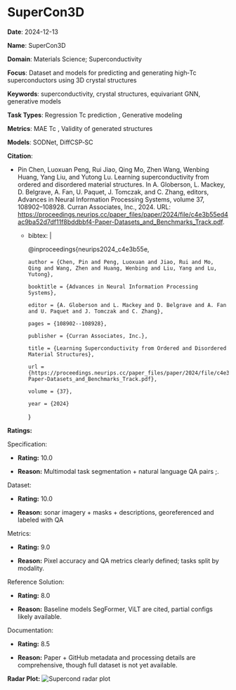 # SuperCon3D


**Date**: 2024-12-13


**Name**: SuperCon3D


**Domain**: Materials Science; Superconductivity


**Focus**: Dataset and models for predicting and generating high‑Tc superconductors using 3D crystal structures


**Keywords**: superconductivity, crystal structures, equivariant GNN, generative models


**Task Types**: Regression  Tc prediction , Generative modeling


**Metrics**: MAE  Tc , Validity of generated structures


**Models**: SODNet, DiffCSP‑SC


**Citation**:


- Pin Chen, Luoxuan Peng, Rui Jiao, Qing Mo, Zhen Wang, Wenbing Huang, Yang Liu, and Yutong Lu. Learning superconductivity from ordered and disordered material structures. In A. Globerson, L. Mackey, D. Belgrave, A. Fan, U. Paquet, J. Tomczak, and C. Zhang, editors, Advances in Neural Information Processing Systems, volume 37, 108902–108928. Curran Associates, Inc., 2024. URL: https://proceedings.neurips.cc/paper_files/paper/2024/file/c4e3b55ed4ac9ba52d7df11f8bddbbf4-Paper-Datasets_and_Benchmarks_Track.pdf.

  - bibtex: |

      @inproceedings{neurips2024_c4e3b55e,

        author = {Chen, Pin and Peng, Luoxuan and Jiao, Rui and Mo, Qing and Wang, Zhen and Huang, Wenbing and Liu, Yang and Lu, Yutong},

        booktitle = {Advances in Neural Information Processing Systems},

        editor = {A. Globerson and L. Mackey and D. Belgrave and A. Fan and U. Paquet and J. Tomczak and C. Zhang},

        pages = {108902--108928},

        publisher = {Curran Associates, Inc.},

        title = {Learning Superconductivity from Ordered and Disordered Material Structures},

        url = {https://proceedings.neurips.cc/paper_files/paper/2024/file/c4e3b55ed4ac9ba52d7df11f8bddbbf4-Paper-Datasets_and_Benchmarks_Track.pdf},

        volume = {37},

        year = {2024}

      }



**Ratings:**


Specification:


  - **Rating:** 10.0


  - **Reason:** Multimodal task  segmentation + natural language QA pairs ;.


Dataset:


  - **Rating:** 10.0


  - **Reason:** sonar imagery + masks + descriptions, georeferenced and labeled with QA


Metrics:


  - **Rating:** 9.0


  - **Reason:** Pixel accuracy and QA metrics clearly defined; tasks split by modality.


Reference Solution:


  - **Rating:** 8.0


  - **Reason:** Baseline models  SegFormer, ViLT  are cited, partial configs likely available.


Documentation:


  - **Rating:** 8.5


  - **Reason:** Paper + GitHub metadata and processing details are comprehensive, though full dataset is not yet available.


**Radar Plot:**
 ![Supercond radar plot](../../tex/images/supercond_radar.png)
